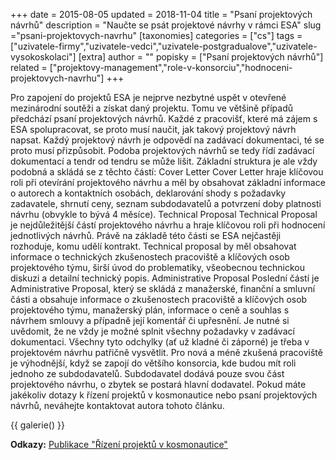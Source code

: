 +++
date = 2015-08-05
updated = 2018-11-04
title = "Psaní projektových návrhů"
description = "Naučte se psát projektové návrhy v rámci ESA"
slug ="psani-projektovych-navrhu"
[taxonomies]
categories = ["cs"]
tags = ["uzivatele-firmy","uzivatele-vedci","uzivatele-postgradualove","uzivatele-vysokoskolaci"]
[extra]
author = ""
popisky = ["Psaní projektových návrhů"]
related = ["projektovy-management","role-v-konsorciu","hodnoceni-projektovych-navrhu"]
+++

Pro zapojení do projektů ESA je nejprve nezbytné uspět v otevřené mezinárodní soutěži a získat daný projektu. Tomu ve většině případů předchází psaní projektových návrhů. Každé z pracovišť, které má zájem s ESA spolupracovat, se proto musí naučit, jak takový projektový návrh napsat. Každý projektový návrh je odpovědí na zadávací dokumentaci, té se proto musí přizpůsobit. Podoba projektových návrhů se tedy řídí zadávací dokumentací a tendr od tendru se může lišit. Základní struktura je ale vždy podobná a skládá se z těchto částí: Cover Letter Cover Letter hraje klíčovou roli při otevírání projektového návrhu a měl by obsahovat základní informace o autorech a kontaktních osobách, deklarování shody s požadavky zadavatele, shrnutí ceny, seznam subdodavatelů a potvrzení doby platnosti návrhu (obvykle to bývá 4 měsíce). Technical Proposal Technical Proposal je nejdůležitější částí projektového návrhu a hraje klíčovou roli při hodnocení jednotlivých návrhů. Právě na základě této části se ESA nejčastěji rozhoduje, komu udělí kontrakt. Technical proposal by měl obsahovat informace o technických zkušenostech pracoviště a klíčových osob projektového týmu, širší úvod do problematiky, všeobecnou technickou diskuzi a detailní technický popis. Administrative Proposal Poslední částí je Administrative Proposal, který se skládá z manažerské, finanční a smluvní části a obsahuje informace o zkušenostech pracoviště a klíčových osob projektového týmu, manažerský plán, informace o ceně a souhlas s návrhem smlouvy a případně její komentář či upřesnění. Je nutné si uvědomit, že ne vždy je možné splnit všechny požadavky v zadávací dokumentaci. Všechny tyto odchylky (ať už kladné či záporné) je třeba v projektovém návrhu patřičně vysvětlit. Pro nová a méně zkušená pracoviště je výhodnější, když se zapojí do většího konsorcia, kde budou mít roli jednoho ze subdodavatelů. Subdodavatel dodává pouze svou část projektového návrhu, o zbytek se postará hlavní dodavatel. Pokud máte jakékoliv dotazy k řízení projektů v kosmonautice nebo psaní projektových návrhů, neváhejte kontaktovat autora tohoto článku.

{{ galerie() }}

**Odkazy:**
[Publikace "Řízení projektů v kosmonautice"]

[Publikace "Řízení projektů v kosmonautice"]: https://goo.gl/yyZrJ5
